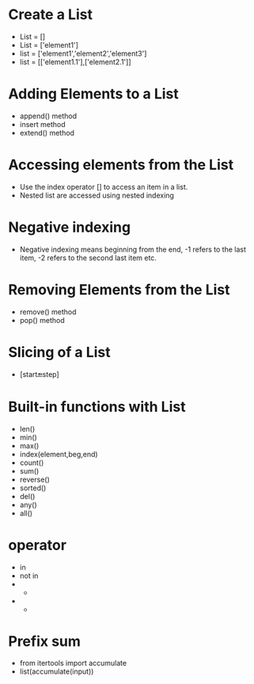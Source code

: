 # Create a List
- List = []
- List = ['element1']
- list = ['element1','element2','element3']
- list = [['element1.1'],['element2.1']]

# Adding Elements to a List
- append() method
- insert method
- extend() method

# Accessing elements from the List
- Use the index operator [] to access an item in a list.
- Nested list are accessed using nested indexing

# Negative indexing
- Negative indexing means beginning from the end, -1 refers to the last item, -2 refers to the second last item etc.

# Removing Elements from the List 
- remove() method
- pop() method

# Slicing of a List
- [start:end:step]

# Built-in functions with List
- len()
- min()
- max()
- index(element,beg,end)
- count()
- sum()
- reverse()
- sorted()
- del()
- any()
- all()
# operator
- in
- not in
- +
- *
# Prefix sum
- from itertools import accumulate
- list(accumulate(input))




